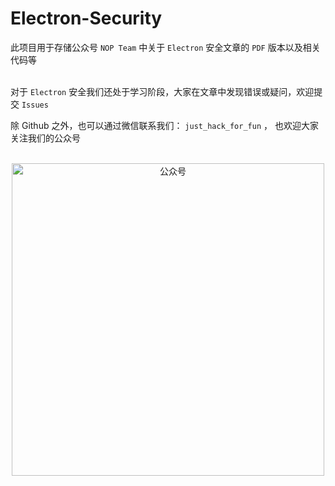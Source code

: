 # Electron-Security


此项目用于存储公众号 `NOP Team` 中关于 `Electron` 安全文章的 `PDF` 版本以及相关代码等
<br>
<br>

对于 `Electron` 安全我们还处于学习阶段，大家在文章中发现错误或疑问，欢迎提交 `Issues`


除 Github 之外，也可以通过微信联系我们： `just_hack_for_fun`  ， 也欢迎大家关注我们的公众号 
<br>
<br>
<div align="center">
	<img src="https://github.com/Just-Hack-For-Fun/Linux-INCIDENT-RESPONSE-COOKBOOK/assets/120591101/9521b46f-dcdc-4c03-b60e-ad53a1c7814b" alt="公众号" width="500">
</div>
